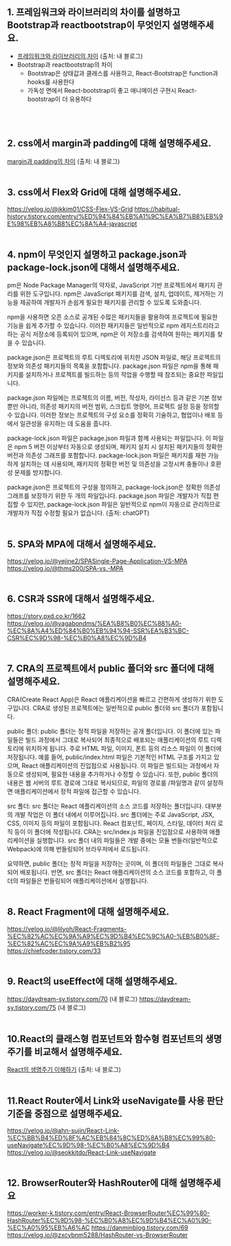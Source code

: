 ## 1. 프레임워크와 라이브러리의 차이를 설명하고 Bootstrap과 reactbootstrap이 무엇인지 설명해주세요.

- [프레임워크와 라이브러리의 차이](https://daydream-sy.tistory.com/236) (출처: 내 블로그)
- Bootstrap과 reactbootstrap의 차이
  - Bootstrap은 상태값과 클래스를 사용하고, React-Bootstrap은 function과 hooks를 사용한다
  - 가독성 면에서 React-bootstrap이 좋고 애니메이션 구현시 React-bootstrap이 더 유용하다

<br/>
<br/>

## 2. css에서 margin과 padding에 대해 설명해주세요.

[margin과 padding의 차이](https://daydream-sy.tistory.com/268) (출처: 내 블로그)
<br/>
<br/>

## 3. css에서 Flex와 Grid에 대해 설명해주세요.

https://velog.io/@ikkim01/CSS-Flex-VS-Grid
https://habitual-history.tistory.com/entry/%ED%94%84%EB%A1%9C%EA%B7%B8%EB%9E%98%EB%A8%B8%EC%8A%A4-javascript
<br/>
<br/>

## 4. npm이 무엇인지 설명하고 package.json과 package-lock.json에 대해서 설명해주세요.

pm은 Node Package Manager의 약자로, JavaScript 기반 프로젝트에서 패키지 관리를 위한 도구입니다. npm은 JavaScript 패키지를 검색, 설치, 업데이트, 제거하는 기능을 제공하여 개발자가 손쉽게 필요한 패키지를 관리할 수 있도록 도와줍니다.

npm을 사용하면 오픈 소스로 공개된 수많은 패키지들을 활용하여 프로젝트에 필요한 기능을 쉽게 추가할 수 있습니다. 이러한 패키지들은 일반적으로 npm 레지스트리라고 하는 공식 저장소에 등록되어 있으며, npm은 이 저장소를 검색하여 원하는 패키지를 찾을 수 있습니다.

package.json은 프로젝트의 루트 디렉토리에 위치한 JSON 파일로, 해당 프로젝트의 정보와 의존성 패키지들의 목록을 포함합니다. package.json 파일은 npm을 통해 패키지를 설치하거나 프로젝트를 빌드하는 등의 작업을 수행할 때 참조되는 중요한 파일입니다.

package.json 파일에는 프로젝트의 이름, 버전, 작성자, 라이선스 등과 같은 기본 정보뿐만 아니라, 의존성 패키지의 버전 범위, 스크립트 명령어, 프로젝트 설정 등을 정의할 수 있습니다. 이러한 정보는 프로젝트의 구성 요소를 정확히 기술하고, 협업이나 배포 등에서 일관성을 유지하는 데 도움을 줍니다.

package-lock.json 파일은 package.json 파일과 함께 사용되는 파일입니다. 이 파일은 npm 5 버전 이상부터 자동으로 생성되며, 패키지 설치 시 설치된 패키지들의 정확한 버전과 의존성 그래프를 포함합니다. package-lock.json 파일은 패키지를 재현 가능하게 설치하는 데 사용되며, 패키지의 정확한 버전 및 의존성을 고정시켜 충돌이나 호환성 문제를 방지합니다.

package.json은 프로젝트의 구성을 정의하고, package-lock.json은 정확한 의존성 그래프를 보장하기 위한 두 개의 파일입니다. package.json 파일은 개발자가 직접 편집할 수 있지만, package-lock.json 파일은 일반적으로 npm이 자동으로 관리하므로 개발자가 직접 수정할 필요가 없습니다.
(출처: chatGPT)
<br/>
<br/>

## 5. SPA와 MPA에 대해서 설명해주세요.

https://velog.io/@yejine2/SPASingle-Page-Application-VS-MPA
https://velog.io/@thms200/SPA-vs.-MPA
<br/>
<br/>

## 6. CSR과 SSR에 대해서 설명해주세요.

https://story.pxd.co.kr/1662
https://velog.io/@vagabondms/%EA%B8%B0%EC%88%A0-%EC%8A%A4%ED%84%B0%EB%94%94-SSR%EA%B3%BC-CSR%EC%9D%98-%EC%B0%A8%EC%9D%B4
<br/>
<br/>

## 7. CRA의 프로젝트에서 public 폴더와 src 폴더에 대해 설명해주세요.

CRA(Create React App)은 React 애플리케이션을 빠르고 간편하게 생성하기 위한 도구입니다. CRA로 생성된 프로젝트에는 일반적으로 public 폴더와 src 폴더가 포함됩니다.

public 폴더:
public 폴더는 정적 파일을 저장하는 공개 폴더입니다. 이 폴더에 있는 파일들은 빌드 과정에서 그대로 복사되어 최종적으로 배포되는 애플리케이션의 루트 디렉토리에 위치하게 됩니다. 주로 HTML 파일, 이미지, 폰트 등의 리소스 파일이 이 폴더에 저장됩니다. 예를 들어, public/index.html 파일은 기본적인 HTML 구조를 가지고 있으며, React 애플리케이션의 진입점으로 사용됩니다. 이 파일은 빌드되는 과정에서 자동으로 생성되며, 필요한 내용을 추가하거나 수정할 수 있습니다. 또한, public 폴더의 내용은 웹 서버의 루트 경로에 그대로 복사되므로, 파일의 경로를 /파일명과 같이 설정하면 애플리케이션에서 정적 파일에 접근할 수 있습니다.

src 폴더:
src 폴더는 React 애플리케이션의 소스 코드를 저장하는 폴더입니다. 대부분의 개발 작업은 이 폴더 내에서 이루어집니다. src 폴더에는 주로 JavaScript, JSX, CSS, 이미지 등의 파일이 포함됩니다. React 컴포넌트, 페이지, 스타일, 데이터 처리 로직 등이 이 폴더에 작성됩니다. CRA는 src/index.js 파일을 진입점으로 사용하여 애플리케이션을 실행합니다. src 폴더 내의 파일들은 개발 중에는 모듈 번들러(일반적으로 Webpack)에 의해 번들링되어 브라우저에서 로드됩니다.

요약하면, public 폴더는 정적 파일을 저장하는 곳이며, 이 폴더의 파일들은 그대로 복사되어 배포됩니다. 반면, src 폴더는 React 애플리케이션의 소스 코드를 포함하고, 이 폴더의 파일들은 번들링되어 애플리케이션에서 실행됩니다.
<br/>
<br/>

## 8. React Fragment에 대해 설명해주세요.

https://velog.io/@lilyoh/React-Fragments-%EC%82%AC%EC%9A%A9%EC%9D%B4%EC%9C%A0-%EB%B0%8F-%EC%82%AC%EC%9A%A9%EB%B2%95
https://chiefcoder.tistory.com/33
<br/>
<br/>

## 9. React의 useEffect에 대해 설명해주세요.

https://daydream-sy.tistory.com/70 (내 블로그)
https://daydream-sy.tistory.com/75 (내 블로그)
<br/>
<br/>

## 10.React의 클래스형 컴포넌트와 함수형 컴포넌트의 생명주기를 비교해서 설명해주세요.

[React의 생명주기 이해하기](https://daydream-sy.tistory.com/84) (출처: 내 블로그)
<br/>
<br/>

## 11.React Router에서 Link와 useNavigate를 사용 판단 기준을 중점으로 설명해주세요.

https://velog.io/@ahn-sujin/React-Link-%EC%BB%B4%ED%8F%AC%EB%84%8C%ED%8A%B8%EC%99%80-useNavigate%EC%9D%98-%EC%B0%A8%EC%9D%B4
https://velog.io/@seokkitdo/React-Link-useNavigate
<br/>
<br/>

## 12. BrowserRouter와 HashRouter에 대해 설명해주세요

https://worker-k.tistory.com/entry/React-BrowserRouter%EC%99%80-HashRouter%EC%9D%98-%EC%B0%A8%EC%9D%B4%EC%A0%90-%EC%A0%95%EB%A6%AC
https://danminblog.tistory.com/69
https://velog.io/@zxcvbnm5288/HashRouter-vs-BrowserRouter
